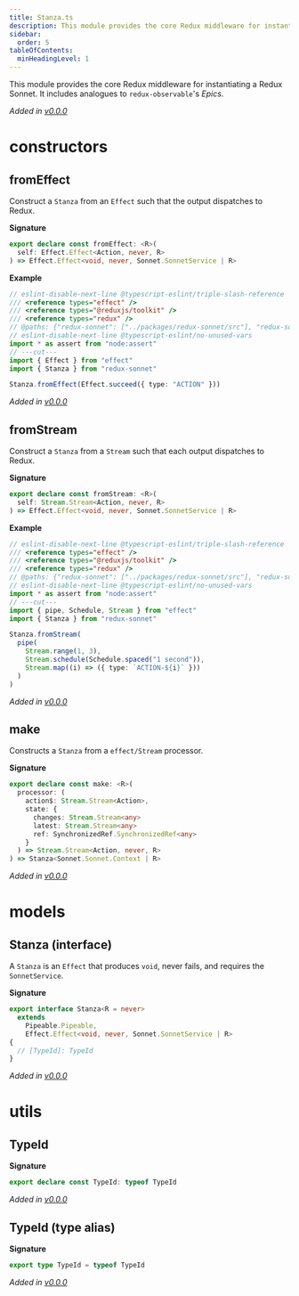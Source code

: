 ```yaml
---
title: Stanza.ts
description: This module provides the core Redux middleware for instantiating a Redux Sonnet.It includes analogues to `redux-observable`'s *Epics*.
sidebar:
  order: 5
tableOfContents:
  minHeadingLevel: 1
---
```


This module provides the core Redux middleware for instantiating a Redux Sonnet.
It includes analogues to `redux-observable`'s _Epics_.

_Added in [v0.0.0](https://github.com/ehegnes/redux-sonnet/releases/tag/v0.0.0)_

# constructors

## fromEffect

Construct a `Stanza` from an `Effect` such that the output dispatches to Redux.

**Signature**

```ts
export declare const fromEffect: <R>(
  self: Effect.Effect<Action, never, R>
) => Effect.Effect<void, never, Sonnet.SonnetService | R>
```

**Example**

```ts twoslash
// eslint-disable-next-line @typescript-eslint/triple-slash-reference
/// <reference types="effect" />
/// <reference types="@reduxjs/toolkit" />
/// <reference types="redux" />
// @paths: {"redux-sonnet": ["../packages/redux-sonnet/src"], "redux-sonnet/*": ["../packages/redux-sonnet/src/*"]}
// eslint-disable-next-line @typescript-eslint/no-unused-vars
import * as assert from "node:assert"
// ---cut---
import { Effect } from "effect"
import { Stanza } from "redux-sonnet"

Stanza.fromEffect(Effect.succeed({ type: "ACTION" }))
```

_Added in [v0.0.0](https://github.com/ehegnes/redux-sonnet/releases/tag/v0.0.0)_

## fromStream

Construct a `Stanza` from a `Stream` such that each output dispatches to Redux.

**Signature**

```ts
export declare const fromStream: <R>(
  self: Stream.Stream<Action, never, R>
) => Effect.Effect<void, never, Sonnet.SonnetService | R>
```

**Example**

```ts twoslash
// eslint-disable-next-line @typescript-eslint/triple-slash-reference
/// <reference types="effect" />
/// <reference types="@reduxjs/toolkit" />
/// <reference types="redux" />
// @paths: {"redux-sonnet": ["../packages/redux-sonnet/src"], "redux-sonnet/*": ["../packages/redux-sonnet/src/*"]}
// eslint-disable-next-line @typescript-eslint/no-unused-vars
import * as assert from "node:assert"
// ---cut---
import { pipe, Schedule, Stream } from "effect"
import { Stanza } from "redux-sonnet"

Stanza.fromStream(
  pipe(
    Stream.range(1, 3),
    Stream.schedule(Schedule.spaced("1 second")),
    Stream.map((i) => ({ type: `ACTION-${i}` }))
  )
)
```

_Added in [v0.0.0](https://github.com/ehegnes/redux-sonnet/releases/tag/v0.0.0)_

## make

Constructs a `Stanza` from a `effect/Stream` processor.

**Signature**

```ts
export declare const make: <R>(
  processor: (
    action$: Stream.Stream<Action>,
    state: {
      changes: Stream.Stream<any>
      latest: Stream.Stream<any>
      ref: SynchronizedRef.SynchronizedRef<any>
    }
  ) => Stream.Stream<Action, never, R>
) => Stanza<Sonnet.Sonnet.Context | R>
```

_Added in [v0.0.0](https://github.com/ehegnes/redux-sonnet/releases/tag/v0.0.0)_

# models

## Stanza (interface)

A `Stanza` is an `Effect` that produces `void`, never fails, and requires the `SonnetService`.

**Signature**

```ts
export interface Stanza<R = never>
  extends
    Pipeable.Pipeable,
    Effect.Effect<void, never, Sonnet.SonnetService | R>
{
  // [TypeId]: TypeId
}
```

_Added in [v0.0.0](https://github.com/ehegnes/redux-sonnet/releases/tag/v0.0.0)_

# utils

## TypeId

**Signature**

```ts
export declare const TypeId: typeof TypeId
```

_Added in [v0.0.0](https://github.com/ehegnes/redux-sonnet/releases/tag/v0.0.0)_

## TypeId (type alias)

**Signature**

```ts
export type TypeId = typeof TypeId
```

_Added in [v0.0.0](https://github.com/ehegnes/redux-sonnet/releases/tag/v0.0.0)_
